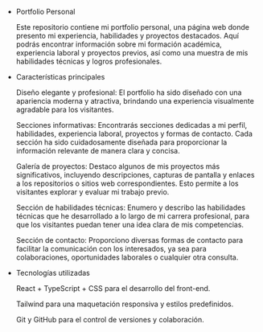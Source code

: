 - Portfolio Personal 

  Este repositorio contiene mi portfolio personal, una página web donde presento mi experiencia, habilidades y proyectos destacados. Aquí podrás encontrar información sobre mi formación académica, experiencia laboral y proyectos previos, así como una muestra de mis habilidades técnicas y logros profesionales.

- Características principales

  Diseño elegante y profesional: El portfolio ha sido diseñado con una apariencia moderna y atractiva, brindando una experiencia visualmente agradable para los visitantes.

  Secciones informativas: Encontrarás secciones dedicadas a mi perfil, habilidades, experiencia laboral, proyectos y formas de contacto. Cada sección ha sido cuidadosamente diseñada para proporcionar la información relevante de manera clara y concisa.

  Galería de proyectos: Destaco algunos de mis proyectos más significativos, incluyendo descripciones, capturas de pantalla y enlaces a los repositorios o sitios web correspondientes. Esto permite a los visitantes explorar y evaluar mi trabajo previo.

  Sección de habilidades técnicas: Enumero y describo las habilidades técnicas que he desarrollado a lo largo de mi carrera profesional, para que los visitantes puedan tener una idea clara de mis competencias.

  Sección de contacto: Proporciono diversas formas de contacto para facilitar la comunicación con los interesados, ya sea para colaboraciones, oportunidades laborales o cualquier otra consulta.

- Tecnologías utilizadas

   React + TypeScript + CSS para el desarrollo del front-end.

   Tailwind para una maquetación responsiva y estilos predefinidos.

   Git y GitHub para el control de versiones y colaboración.

